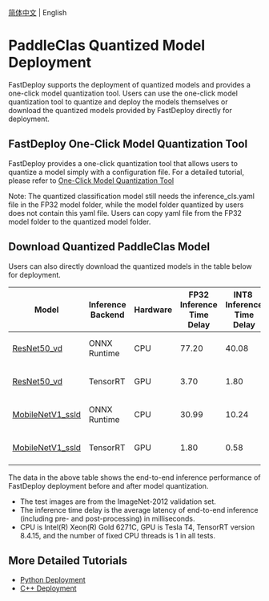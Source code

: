 [简体中文](README_CN.md) | English

# PaddleClas Quantized Model Deployment

FastDeploy supports the deployment of quantized models and provides a one-click model quantization tool.
Users can use the one-click model quantization tool to quantize and deploy the models themselves or download the quantized models provided by FastDeploy directly for deployment.

## FastDeploy One-Click Model Quantization Tool

FastDeploy provides a one-click quantization tool that allows users to quantize a model simply with a configuration file.
For a detailed tutorial, please refer to [One-Click Model Quantization Tool](../../../../../tools/quantization/)

Note: The quantized classification model still needs the inference_cls.yaml file in the FP32 model folder, while the model folder quantized by users does not contain this yaml file. Users can copy yaml file from the FP32 model folder to the quantized model folder.

## Download Quantized PaddleClas Model

Users can also directly download the quantized models in the table below for deployment.

| Model                                                                                   | Inference Backend | Hardware | FP32 Inference Time Delay | INT8  Inference Time Delay | Accleration ratio | FP32 Top1 | INT8 Top1 | Method                     |
| --------------------------------------------------------------------------------------- | ----------------- | -------- | ------------------------- | -------------------------- | ----------------- | --------- | --------- | -------------------------- |
| [ResNet50_vd](https://bj.bcebos.com/paddlehub/fastdeploy/resnet50_vd_ptq.tar)           | ONNX Runtime      | CPU      | 77.20                     | 40.08                      | 1.93              | 79.12     | 78.87     | Post-training quantization |
| [ResNet50_vd](https://bj.bcebos.com/paddlehub/fastdeploy/resnet50_vd_ptq.tar)           | TensorRT          | GPU      | 3.70                      | 1.80                       | 2.06              | 79.12     | 79.06     | Post-training quantization |
| [MobileNetV1_ssld](https://bj.bcebos.com/paddlehub/fastdeploy/mobilenetv1_ssld_ptq.tar) | ONNX Runtime      | CPU      | 30.99                     | 10.24                      | 3.03              | 77.89     | 75.09     | Post-training quantization |
| [MobileNetV1_ssld](https://bj.bcebos.com/paddlehub/fastdeploy/mobilenetv1_ssld_ptq.tar) | TensorRT          | GPU      | 1.80                      | 0.58                       | 3.10              | 77.89     | 76.86     | Post-training quantization |

The data in the above table shows the end-to-end inference performance of FastDeploy deployment before and after model quantization.

- The test images are from the ImageNet-2012 validation set.
- The inference time delay is the average latency of end-to-end inference (including pre- and post-processing) in milliseconds.
- CPU is Intel(R) Xeon(R) Gold 6271C, GPU is Tesla T4, TensorRT version 8.4.15, and the number of fixed CPU threads is 1 in all tests.

## More Detailed Tutorials

- [Python Deployment](python)
- [C++ Deployment](cpp)
